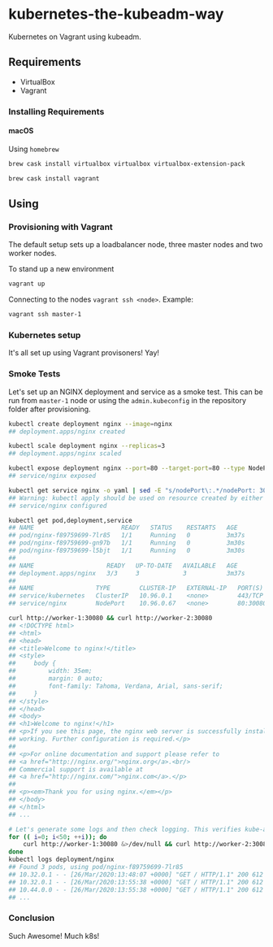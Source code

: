 # kubernetes-the-kubeadm-way

Kubernetes on Vagrant using kubeadm.

## Requirements

* VirtualBox
* Vagrant

### Installing Requirements

#### macOS

Using `homebrew`
```bash
brew cask install virtualbox virtualbox virtualbox-extension-pack

brew cask install vagrant
```

##  Using

### Provisioning with Vagrant
The default setup sets up a loadbalancer node, three master nodes and two worker nodes.

To stand up a new environment
```bash
vagrant up
```

Connecting to the nodes `vagrant ssh <node>`. Example:
```bash
vagrant ssh master-1
```

### Kubernetes setup

It's all set up using Vagrant provisoners! Yay!

### Smoke Tests

Let's set up an NGINX deployment and service as a smoke test. This can be run from `master-1` node or using the `admin.kubeconfig` in the repository folder after provisioning.

```bash
kubectl create deployment nginx --image=nginx
## deployment.apps/nginx created

kubectl scale deployment nginx --replicas=3
## deployment.apps/nginx scaled

kubectl expose deployment nginx --port=80 --target-port=80 --type NodePort
## service/nginx exposed

kubectl get service nginx -o yaml | sed -E "s/nodePort\:.*/nodePort: 30080/" | kubectl apply -f -
## Warning: kubectl apply should be used on resource created by either kubectl create --save-config or kubectl apply
## service/nginx configured

kubectl get pod,deployment,service
## NAME                        READY   STATUS    RESTARTS   AGE
## pod/nginx-f89759699-7lr85   1/1     Running   0          3m37s
## pod/nginx-f89759699-gn97b   1/1     Running   0          3m30s
## pod/nginx-f89759699-l5bjt   1/1     Running   0          3m30s
## 
## NAME                    READY   UP-TO-DATE   AVAILABLE   AGE
## deployment.apps/nginx   3/3     3            3           3m37s
## 
## NAME                 TYPE        CLUSTER-IP   EXTERNAL-IP   PORT(S)        AGE
## service/kubernetes   ClusterIP   10.96.0.1    <none>        443/TCP        43m
## service/nginx        NodePort    10.96.0.67   <none>        80:30080/TCP   104s

curl http://worker-1:30080 && curl http://worker-2:30080
## <!DOCTYPE html>
## <html>
## <head>
## <title>Welcome to nginx!</title>
## <style>
##     body {
##         width: 35em;
##         margin: 0 auto;
##         font-family: Tahoma, Verdana, Arial, sans-serif;
##     }
## </style>
## </head>
## <body>
## <h1>Welcome to nginx!</h1>
## <p>If you see this page, the nginx web server is successfully installed and
## working. Further configuration is required.</p>
## 
## <p>For online documentation and support please refer to
## <a href="http://nginx.org/">nginx.org</a>.<br/>
## Commercial support is available at
## <a href="http://nginx.com/">nginx.com</a>.</p>
## 
## <p><em>Thank you for using nginx.</em></p>
## </body>
## </html>
## ... 

# Let's generate some logs and then check logging. This verifies kube-apiserver to kubelet RBAC permissions.
for (( i=0; i<50; ++i)); do
    curl http://worker-1:30080 &>/dev/null && curl http://worker-2:30080 &>/dev/null
done
kubectl logs deployment/nginx
## Found 3 pods, using pod/nginx-f89759699-7lr85
## 10.32.0.1 - - [26/Mar/2020:13:48:07 +0000] "GET / HTTP/1.1" 200 612 "-" "curl/7.58.0" "-"
## 10.32.0.1 - - [26/Mar/2020:13:55:38 +0000] "GET / HTTP/1.1" 200 612 "-" "curl/7.58.0" "-"
## 10.44.0.0 - - [26/Mar/2020:13:55:38 +0000] "GET / HTTP/1.1" 200 612 "-" "curl/7.58.0" "-"
## ... 
```

### Conclusion

Such Awesome! Much k8s!
